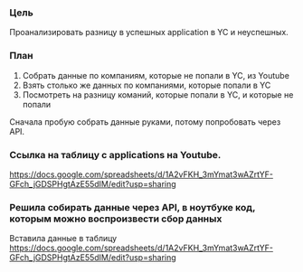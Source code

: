 ### Цель 
Проанализировать разницу в успешных application в YC и неуспешных.
### План
1)  Cобрать данные по компаниям, которые не попали в YC, из Youtube
2)  Взять столько же данных по компаниями, которые попали в YC
3) Посмотреть на разницу команий, которые попали в YC, и которые не попали

Cначала пробую собрать данные руками, потому попробовать через API.

### Ссылка на таблицу с applications на Youtube.
https://docs.google.com/spreadsheets/d/1A2vFKH_3mYmat3wAZrtYF-GFch_jGDSPHgtAzE55dIM/edit?usp=sharing

### Решила собирать данные через API, в ноутбуке код, которым можно воспроизвести сбор данных

Вставила данные в таблицу https://docs.google.com/spreadsheets/d/1A2vFKH_3mYmat3wAZrtYF-GFch_jGDSPHgtAzE55dIM/edit?usp=sharing

